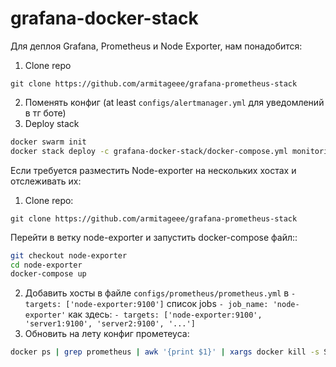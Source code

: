 # grafana-docker-stack

Для деплоя Grafana, Prometheus и Node Exporter, нам понадобится:
1. Clone repo
```
git clone https://github.com/armitageee/grafana-prometheus-stack
```
2. Поменять конфиг (at least `configs/alertmanager.yml` для уведомлений в тг боте)
3. Deploy stack
```bash
docker swarm init
docker stack deploy -c grafana-docker-stack/docker-compose.yml monitoring
```


Если требуется разместить Node-exporter на нескольких хостах и отслеживать их:
1. Clone repo:
```
git clone https://github.com/armitageee/grafana-prometheus-stack

```
Перейти в ветку node-exporter и запустить docker-compose файл::
```bash
git checkout node-exporter
cd node-exporter
docker-compose up 
```
2. Добавить хосты в файле  `configs/prometheus/prometheus.yml` в `- targets: ['node-exporter:9100']` список jobs `- job_name: 'node-exporter'` как здесь: `- targets: ['node-exporter:9100', 'server1:9100', 'server2:9100', '...']`
3. Обновить на лету конфиг прометеуса:
```bash
docker ps | grep prometheus | awk '{print $1}' | xargs docker kill -s SIGHUP
```
